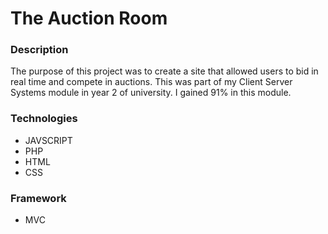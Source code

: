 # The Auction Room
### Description
The purpose of this project was to create a site that allowed users to bid in real time and compete in auctions.
This was part of my Client Server Systems module in year 2 of university. I gained 91% in this module.
### Technologies
- JAVSCRIPT
- PHP
- HTML
- CSS
### Framework
- MVC
 
